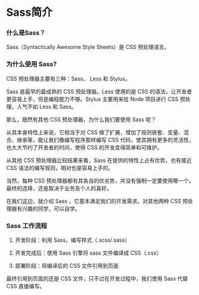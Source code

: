 # Sass简介

### 什么是Sass？

Sass（Syntactically Awesome Style Sheets）是 CSS 预处理语言。

### 为什么使用 Sass?

CSS 预处理器主要有三种：Sass、 Less 和 Stylus。

Sass 是最早的最成熟的 CSS 预处理器。Less 使用的是 CSS 的语法，让开发者更容易上手，但是编程能力不够。Stylus 主要用来给 Node 项目进行 CSS 预处理，人气不如 Less 和 Sass。

那么，既然有其他 CSS 预处理器，为什么我们要使用 Sass 呢？

从其本身特性上来说，它相当于对 CSS 做了扩展，增加了规则嵌套、变量、混合、继承等，能让我们像编写程序那样编写 CSS 代码，使其拥有更多的灵活性，也大大节约了开发者的时间，使得 CSS 的开发变得简单和可维护。

从其他 CSS 预处理器比较结果来看，Sass 在提供的特性上占有优势，也有接近 CSS 语法的编写规则，相对也是容易上手的。

当然，每种 CSS 预处理器都有其各自的优劣势，并没有强制一定要使用哪一个。最终的选择，还是取决于业务及个人的喜好。

在我们这边，就介绍 Sass ，它基本满足我们的开发需求。对其他两种 CSS 预处理器有兴趣的同学，可以自学。

### Sass 工作流程

1. 开发阶段：利用 Sass，编写样式（.scss\/.sass）

2. 开发完成后：使用 Sass 引擎将 sass 文件编译成 CSS（.css）

3. 部署阶段：将编译后的 CSS 文件引用到页面


最终引用到页面的还是 CSS 文件，只不过在开发过程中，我们使用 Sass 代替 CSS 直接编写。
